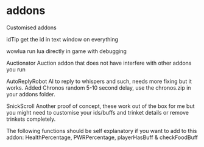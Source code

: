 # addons
Customised addons

idTip
get the id in text window on everything

wowlua
run lua directly in game with debugging

Auctionator
Auction addon that does not have interfere with other addons you run

AutoReplyRobot
AI to reply to whispers and such, needs more fixing but it works. Added Chronos random 5-10 second delay, use the chronos.zip in your addons folder.

SnickScroll
Another proof of concept, these work out of the box for me but you might need to customise your ids/buffs and trinket details or
remove trinkets completely.

The following functions should be self explanatory if you want to add to this addon:
HealthPercentage, PWRPercentage, playerHasBuff & checkFoodBuff
